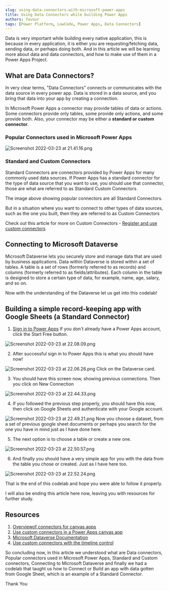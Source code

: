 ```yaml
---
slug: using-data-connectors-with-microsoft-power-apps
title: Using Data Connectors while building Power Apps
authors: favour
tags: [Power Platform, LowCode, Power Apps, Data Connectors]
---
```


Data is very important while building every native application, this is because in every application, it is either you are requesting/fetching data, sending data, or perhaps doing both. And in this article we will be learning more about data and data connectors, and how to make use of them in a Power Apps Project. 

<!-- truncate -->

## What are Data Connectors?
In very clear terms, "Data Connectors" connects or communicates with the data source in every power app. Data is stored in a data source, and you bring that data into your app by creating a connection.

In Microsoft Power Apps a connector may provide tables of data or actions. Some connectors provide only tables, some provide only actions, and some provide both. Also, your connector may be either a **standard or custom connector**.



### Popular Connectors used in Microsoft Power Apps

![Screenshot 2022-03-23 at 21.41.16.png](https://cdn.hashnode.com/res/hashnode/image/upload/v1648068186548/PpzISxxP8.png)


### Standard and Custom Connectors
Standard Connectors are connectors provided by Power Apps for many commonly used data sources. If Power Apps has a standard connector for the type of data source that you want to use, you should use that connector, those are what are referred to as Standard Custom Connectors.

The image above showing popular connectors are all Standard Connectors. 

But in a situation where you want to connect to other types of data sources, such as the one you built, then they are referred to as Custom Connectors 

Check out this article for more on  Custom Connectors - [Register and use custom connectors](https://docs.microsoft.com/en-us/powerapps/maker/canvas-apps/register-custom-api)


## Connecting to Microsoft Dataverse

Microsoft Dataverse lets you securely store and manage data that are used by business applications. 
Data within Dataverse is stored within a set of tables. A table is a set of rows (formerly referred to as records) and columns (formerly referred to as fields/attributes). Each column in the table is designed to store a certain type of data, for example, name, age, salary, and so on.

Now with the understanding of the Dataverse let us get into this codelab!

## Building a simple record-keeping app with Google Sheets (a Standard Connector)
1. [Sign in to Power Apps](https://powerapps.microsoft.com/en-gb/) If you don't already have a Power Apps account, click the Start Free button. 

![Screenshot 2022-03-23 at 22.08.09.png](https://cdn.hashnode.com/res/hashnode/image/upload/v1648069794826/R9dcIU9gf.png)

2. After successful sign in to Power Apps this is what you should have now! 

![Screenshot 2022-03-23 at 22.06.26.png](https://cdn.hashnode.com/res/hashnode/image/upload/v1648070361469/Nw9BDRTVW.png) 
Click on the Dataverse card. 

3. You should have this screen now, showing previous connections. Then you click on New Connection

![Screenshot 2022-03-23 at 22.44.33.png](https://cdn.hashnode.com/res/hashnode/image/upload/v1648071904563/nF1IbpMyF.png)

4. If you followed the previous step properly, you should have this now, then click on Google Sheets and authenticate with your Google account. 

![Screenshot 2022-03-23 at 22.49.21.png](https://cdn.hashnode.com/res/hashnode/image/upload/v1648072193448/xuF2XoCxq.png)
Now you choose a dataset, from a set of previous google sheet documents or perhaps you search for the one you have in mind just as I have done here. 

5. The next option is to choose a table or create a new one. 

![Screenshot 2022-03-23 at 22.50.57.png](https://cdn.hashnode.com/res/hashnode/image/upload/v1648072298364/RbnL3xXvZ.png)

6. And finally you should have a very simple app for you with the data from the table you chose or created. Just as I have here too. 

![Screenshot 2022-03-23 at 22.52.24.png](https://cdn.hashnode.com/res/hashnode/image/upload/v1648072410585/B6m12frDk.png)

That is the end of this codelab and hope you were able to follow it properly. 

I will also be ending this article here now, leaving you with resources for further study. 

## Resources
1. [Overviewof connectors for canvas apps](https://docs.microsoft.com/en-us/powerapps/maker/canvas-apps/connections-list)
2. [Use custom connectors in a Power Apps canvas app](https://docs.microsoft.com/en-us/learn/modules/use-custom-connectors-in-powerapps-canvas-app/)
3. [Microsoft Dataverse Documentation](https://docs.microsoft.com/en-us/powerapps/maker/data-platform/)
4. [Use custom connectors with the timeline control](https://docs.microsoft.com/en-us/powerapps/maker/model-driven-apps/custom-connectors-timeline-control)

So concluding now, in this article we understood what are Data connectors, Popular connectors used in Microsoft Power Apps, Standard and Custom connectors, Connecting to Microsoft Dataverse and finally we had a codelab that taught us how to Connect or Build an app with data gotten from Google Sheet, which is an example of a Standard Connector. 

Thank You
